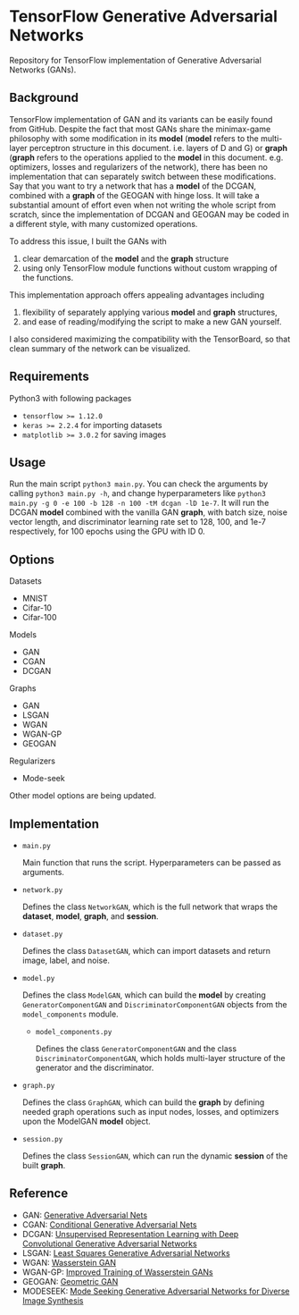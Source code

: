 # TensorFlow Generative Adversarial Networks

Repository for TensorFlow implementation of Generative Adversarial Networks (GANs).

## Background
TensorFlow implementation of GAN and its variants can be easily found from GitHub.
Despite the fact that most GANs share the minimax-game philosophy with some modification in its **model** (**model** refers to the multi-layer perceptron structure in this document. i.e. layers of D and G) or **graph** (**graph** refers to the operations applied to the **model** in this document. e.g. optimizers, losses and regularizers of the network), there has been no implementation that can separately switch between these modifications.
Say that you want to try a network that has a **model** of the DCGAN, combined with a **graph** of the GEOGAN with hinge loss.
It will take a substantial amount of effort even when not writing the whole script from scratch, since the implementation of DCGAN and GEOGAN may be coded in a different style, with many customized operations.

To address this issue, I built the GANs with
1. clear demarcation of the **model** and the **graph** structure
2. using only TensorFlow module functions without custom wrapping of the functions.

This implementation approach offers appealing advantages including
1. flexibility of separately applying various **model** and **graph** structures,
2. and ease of reading/modifying the script to make a new GAN yourself.

I also considered maximizing the compatibility with the TensorBoard, so that clean summary of the network can be visualized.

## Requirements
Python3 with following packages
- `tensorflow >= 1.12.0`
- `keras >= 2.2.4` for importing datasets
- `matplotlib >= 3.0.2` for saving images

## Usage
Run the main script `python3 main.py`. You can check the arguments by calling `python3 main.py -h`, and change hyperparameters like `python3 main.py -g 0 -e 100 -b 128 -n 100 -tM dcgan -lD 1e-7`. It will run the DCGAN **model** combined with the vanilla GAN **graph**, with batch size, noise vector length, and discriminator learning rate set to 128, 100, and 1e-7 respectively, for 100 epochs using the GPU with ID 0.

## Options
Datasets
- MNIST
- Cifar-10
- Cifar-100

Models
- GAN
- CGAN
- DCGAN

Graphs
- GAN
- LSGAN
- WGAN
- WGAN-GP
- GEOGAN

Regularizers
- Mode-seek

Other model options are being updated.

## Implementation
- `main.py`

  Main function that runs the script. Hyperparameters can be passed as arguments.

- `network.py`

  Defines the class `NetworkGAN`, which is the full network that wraps the **dataset**, **model**, **graph**, and **session**.

- `dataset.py`

  Defines the class `DatasetGAN`, which can import datasets and return image, label, and noise.

- `model.py`

  Defines the class `ModelGAN`, which can build the **model** by creating `GeneratorComponentGAN` and `DiscriminatorComponentGAN` objects from the `model_components` module.
  - `model_components.py`

    Defines the class `GeneratorComponentGAN` and the class `DiscriminatorComponentGAN`, which holds multi-layer structure of the generator and the discriminator.

- `graph.py`

  Defines the class `GraphGAN`, which can build the **graph** by defining needed graph operations such as input nodes, losses, and optimizers upon the ModelGAN **model** object.

- `session.py`

  Defines the class `SessionGAN`, which can run the dynamic **session** of the built **graph**.

## Reference
- GAN: [Generative Adversarial Nets](http://papers.nips.cc/paper/5423-generative-adversarial-nets)
- CGAN: [Conditional Generative Adversarial Nets](https://arxiv.org/abs/1411.1784)
- DCGAN: [Unsupervised Representation Learning with Deep Convolutional Generative Adversarial Networks](https://arxiv.org/abs/1511.06434)
- LSGAN: [Least Squares Generative Adversarial Networks](https://arxiv.org/abs/1611.04076)
- WGAN: [Wasserstein GAN](https://arxiv.org/abs/1701.07875)
- WGAN-GP: [Improved Training of Wasserstein GANs](https://arxiv.org/abs/1704.00028)
- GEOGAN: [Geometric GAN](https://arxiv.org/abs/1705.02894)
- MODESEEK: [Mode Seeking Generative Adversarial Networks for Diverse Image Synthesis](https://arxiv.org/abs/1903.05628)

